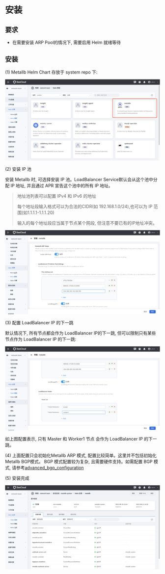 # 安装

## 要求

- 在需要安装 ARP Pool的情况下, 需要启用 Helm 就绪等待

## 安装

(1)  Metallb Helm Chart 存放于 system repo 下:

![metallb_repo](../../images/helm_repo.png)

(2) 安装 IP 池

安装 Metallb 时, 可选择安装 IP 池。LoadBalancer Service默认会从这个池中分配 IP 地址, 并且通过 APR 宣告这个池中的所有 IP 地址。

> 地址池列表可以配置 IPv4 和 IPv6 的地址
> 
> 每个地址段输入格式可以为合法的CIDR(如 192.168.1.0/24),也可以为 IP 范围(如1.1.1.1-1.1.1.20)
> 
> 输入的每个地址段应当属于节点某个网段, 但注意不要已有的IP地址冲突。

![metallb_ippool](../../images/metallb_ippool.png)

(3) 配置 LoadBalancer IP 的下一跳

默认情况下, 所有节点都会作为 LoadBalancer IP的下一跳, 但可以限制只有某些节点作为 LoadBalancer IP 的下一跳:

![node_list](../../images/metallb_nodelist.png)

如上图配置表示, 只有 Master 和 Worker1 节点 会作为 LoadBalancer IP 的下一跳。

(4) 上面配置只会初始化Metallb ARP 模式, 配置比较简单。这里并不包括初始化 Metallb BGP模式。 BGP 模式配置较为复杂, 且需要硬件支持。如需配置 BGP 模式, 请参考[advanced_bgp_configuration](https://metallb.universe.tf/configuration/_advanced_bgp_configuration/)

(5) 安装完成

![](../../images/metallb_installed.png)
